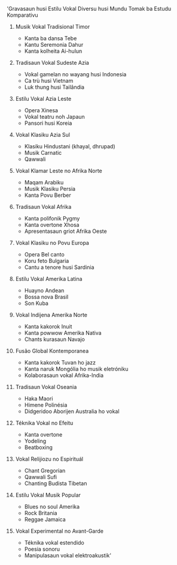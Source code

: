 'Gravasaun husi Estilu Vokal Diversu husi Mundu Tomak ba Estudu Komparativu

1. Musik Vokal Tradisional Timor
   - Kanta ba dansa Tebe
   - Kantu Seremonia Dahur
   - Kanta kolheita Ai-hulun

2. Tradisaun Vokal Sudeste Azia
   - Vokal gamelan no wayang husi Indonesia
   - Ca trù husi Vietnam
   - Luk thung husi Tailândia

3. Estilu Vokal Azia Leste
   - Opera Xinesa
   - Vokal teatru noh Japaun
   - Pansori husi Koreia

4. Vokal Klasiku Azia Sul
   - Klasiku Hindustani (khayal, dhrupad)
   - Musik Carnatic
   - Qawwali

5. Vokal Klamar Leste no Afrika Norte
   - Maqam Arabiku
   - Musik Klasiku Persia
   - Kanta Povu Berber

6. Tradisaun Vokal Afrika
   - Kanta polifonik Pygmy
   - Kanta overtone Xhosa
   - Apresentasaun griot Afrika Oeste

7. Vokal Klasiku no Povu Europa
   - Opera Bel canto
   - Koru feto Bulgaria
   - Cantu a tenore husi Sardinia

8. Estilu Vokal Amerika Latina
   - Huayno Andean
   - Bossa nova Brasil
   - Son Kuba

9. Vokal Indijena Amerika Norte
   - Kanta kakorok Inuit
   - Kanta powwow Amerika Nativa
   - Chants kurasaun Navajo

10. Fusão Global Kontemporanea
    - Kanta kakorok Tuvan ho jazz
    - Kanta naruk Mongólia ho musik eletróniku
    - Kolaborasaun vokal Afrika-India

11. Tradisaun Vokal Oseania
    - Haka Maori
    - Himene Polinésia
    - Didgeridoo Aborijen Australia ho vokal

12. Téknika Vokal no Efeitu
    - Kanta overtone
    - Yodeling
    - Beatboxing

13. Vokal Relijiozu no Espirituál
    - Chant Gregorian
    - Qawwali Sufi
    - Chanting Budista Tibetan

14. Estilu Vokal Musik Popular
    - Blues no soul Amerika
    - Rock Britania
    - Reggae Jamaica

15. Vokal Experimental no Avant-Garde
    - Téknika vokal estendido
    - Poesia sonoru
    - Manipulasaun vokal elektroakustik'